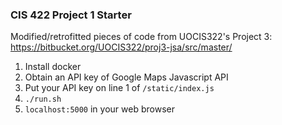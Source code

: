 ### CIS 422 Project 1 Starter

Modified/retrofitted pieces of code from UOCIS322's Project 3: https://bitbucket.org/UOCIS322/proj3-jsa/src/master/


1. Install docker
2. Obtain an API key of Google Maps Javascript API
3. Put your API key on line 1 of `/static/index.js`
4. `./run.sh`
5. `localhost:5000` in your web browser
